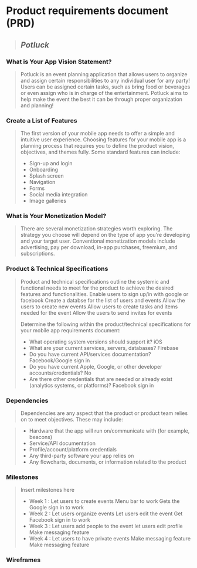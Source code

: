 # Product requirements document (PRD)

> ## *Potluck*



### What is Your App Vision Statement?
> Potluck is an event planning application that allows users to organize and assign certain responsibilities to any individual user for any party! Users can be assigned certain tasks, such as bring food or beverages or even assign who is in charge of the entertainment. Potluck aims to help make the event the best it can be through proper organization and planning! 


### Create a List of Features
> The first version of your mobile app needs to offer a simple and intuitive user experience. Choosing features for your mobile app is a planning process that requires you to define the product vision, objectives, and themes fully. Some standard features can include:
> * Sign-up and login
> * Onboarding
> * Splash screen
> * Navigation
> * Forms
> * Social media integration
> * Image galleries

### What is Your Monetization Model?
> There are several monetization strategies worth exploring. The strategy you choose will depend on the type of app you’re developing and your target user. Conventional monetization models include advertising, pay per download, in-app purchases, freemium, and subscriptions.
> 

### Product & Technical Specifications
> Product and technical specifications outline the systemic and functional needs to meet for the product to achieve the desired features and functionalities.
> Enable users to sign up/in with google or facebook
> Create a databse for the list of users and events
> Allow the users to create new events
> Allow users to create tasks and items needed for the event
> Allow the users to send invites for events
> 
> Determine the following within the product/technical specifications for your mobile app requirements document:
> * What operating system versions should support it?
> iOS
> * What are your current services, servers, databases?
> Firebase
> * Do you have current API/services documentation?
> Facebook/Google sign in
> * Do you have current Apple, Google, or other developer accounts/credentials?
> No
> * Are there other credentials that are needed or already exist (analytics systems, or platforms)?
> Facebook sign in

### Dependencies
> Dependencies are any aspect that the product or product team relies on to meet objectives.
> These may include:
> 

> * Hardware that the app will run on/communicate with (for example, beacons)
> * Service/API documentation
> * Profile/account/platform credentials
> * Any third-party software your app relies on
> * Any flowcharts, documents, or information related to the product


### Milestones
> Insert milestones here
> * Week 1 :
>   Let users to create events
>   Menu bar to work
>   Gets the Google sign in to work 
> * Week 2 :
>   Let users organize events
>   Let users edit the event
>   Get Facebook sign in to work
> * Week 3 :
>   Let users add people to the event
>   let users edit profile
>   Make messaging feature
> * Week 4 :
>   Let users to have private events
>   Make messaging feature
>   Make messaging feature



### Wireframes 
